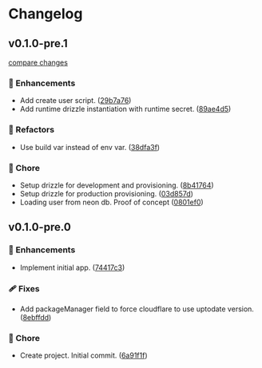 # Changelog


## v0.1.0-pre.1

[compare changes](https://github.com/lean-stack/favoris/compare/v0.1.0-pre.0...v0.1.0-pre.1)

### 🚀 Enhancements

- Add create user script. ([29b7a76](https://github.com/lean-stack/favoris/commit/29b7a76))
- Add runtime drizzle instantiation with runtime secret. ([89ae4d5](https://github.com/lean-stack/favoris/commit/89ae4d5))

### 💅 Refactors

- Use build var instead of env var. ([38dfa3f](https://github.com/lean-stack/favoris/commit/38dfa3f))

### 🏡 Chore

- Setup drizzle for development and provisioning. ([8b41764](https://github.com/lean-stack/favoris/commit/8b41764))
- Setup drizzle for production provisioning. ([03d857d](https://github.com/lean-stack/favoris/commit/03d857d))
- Loading user from neon db. Proof of concept ([0801ef0](https://github.com/lean-stack/favoris/commit/0801ef0))

## v0.1.0-pre.0


### 🚀 Enhancements

- Implement initial app. ([74417c3](https://github.com/lean-stack/favoris/commit/74417c3))

### 🩹 Fixes

- Add packageManager field to force cloudflare to use uptodate version. ([8ebffdd](https://github.com/lean-stack/favoris/commit/8ebffdd))

### 🏡 Chore

- Create project. Initial commit. ([6a91f1f](https://github.com/lean-stack/favoris/commit/6a91f1f))

